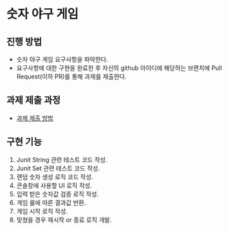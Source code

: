 # 숫자 야구 게임
## 진행 방법
* 숫자 야구 게임 요구사항을 파악한다.
* 요구사항에 대한 구현을 완료한 후 자신의 github 아이디에 해당하는 브랜치에 Pull Request(이하 PR)를 통해 과제를 제출한다.

## 과제 제출 과정
* [과제 제출 방법](https://github.com/next-step/nextstep-docs/tree/master/precourse)

## 구현 기능

1. Junit String 관련 테스트 코드 작성.
2. Junit Set 관련 테스트 코드 작성.
3. 랜덤 숫자 생성 로직 코드 작성.
4. 콘솔창에 사용할 UI 로직 작성.
5. 입력 받은 숫자값 검증 로직 작성.
6. 게임 룰에 따른 결과값 반환.
7. 게임 시작 로직 작성.
8. 맞쳤을 경우 재시작 or 종료 로직 개발.
